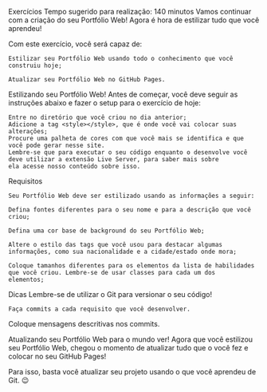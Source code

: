 Exercícios
Tempo sugerido para realização: 140 minutos
Vamos continuar com a criação do seu Portfólio Web! Agora é hora de estilizar tudo que você aprendeu!

Com este exercício, você será capaz de:

	Estilizar seu Portfólio Web usando todo o conhecimento que você construiu hoje;

	Atualizar seu Portfólio Web no GitHub Pages.

Estilizando seu Portfólio Web!
Antes de começar, você deve seguir as instruções abaixo e fazer o setup para o exercício de hoje:

	Entre no diretório que você criou no dia anterior;
	Adicione a tag <style></style>, que é onde você vai colocar suas alterações;
	Procure uma palheta de cores com que você mais se identifica e que você pode gerar nesse site.
	Lembre-se que para executar o seu código enquanto o desenvolve você deve utilizar a extensão Live Server, para saber mais sobre 		ela acesse nosso conteúdo sobre isso.

Requisitos

	Seu Portfólio Web deve ser estilizado usando as informações a seguir:

	Defina fontes diferentes para o seu nome e para a descrição que você criou;

	Defina uma cor base de background do seu Portfólio Web;

	Altere o estilo das tags que você usou para destacar algumas informações, como sua nacionalidade e a cidade/estado onde mora;

	Coloque tamanhos diferentes para os elementos da lista de habilidades que você criou. Lembre-se de usar classes para cada um dos 		elementos;

Dicas
Lembre-se de utilizar o Git para versionar o seu código!

	Faça commits a cada requisito que você desenvolver.

Coloque mensagens descritivas nos commits.

Atualizando seu Portfólio Web para o mundo ver!
Agora que você estilizou seu Portfólio Web, chegou o momento de atualizar tudo que o você fez e colocar no seu GitHub Pages!

Para isso, basta você atualizar seu projeto usando o que você aprendeu de Git. 😉

